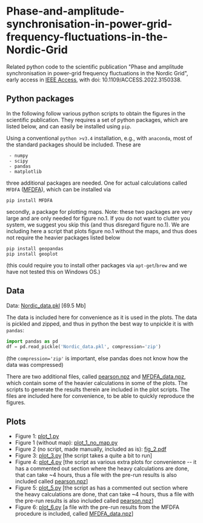 # Phase-and-amplitude-synchronisation-in-power-grid-frequency-fluctuations-in-the-Nordic-Grid
Related python code to the scientific publication "Phase and amplitude synchronisation in power-grid frequency fluctuations in the Nordic Grid", early access in [IEEE Access](https://doi.org/10.1109/ACCESS.2022.3150338), with doi: 10.1109/ACCESS.2022.3150338.

## Python packages
In the following follow various python scripts to obtain the figures in the scientific publication. They requires a set of python packages, which are listed below, and can easily be installed using `pip`.

Using a conventional `python >v3.4` installation, e.g., with `anaconda`, most of the standard packages should be included. These are

```code
 - numpy
 - scipy
 - pandas
 - matplotlib
```

three additional packages are needed. One for actual calculations called `MFDFA` ([MFDFA](https://github.com/LRydin/MFDFA)), which can be installed via


```code
pip install MFDFA
```

secondly, a package for plotting maps. Note: these two packages are very large and are only needed for figure no.1. If you do not want to clutter you system, we suggest you skip this (and thus disregard figure no.1). We are including here a script that plots figure no.1 without the maps, and thus does not require the heavier packages listed below

```code
pip install geopandas
pip install geoplot
```
(this could require you to install other packages via `apt-get`/`brew` and we have not tested this on Windows OS.)

## Data

Data: [Nordic_data.pkl](https://github.com/LRydin/Phase-and-amplitude-synchronisation-in-power-grid-frequency-fluctuations-in-the-Nordic-Grid/blob/main/Nordic_data.pkl) [69.5 Mb]

The data is included here for convenience as it is used in the plots. The data is pickled and zipped, and thus in python the best way to unpickle it is with `pandas`:

```python
import pandas as pd
df = pd.read_pickle('Nordic_data.pkl', compression='zip')
```
(the `compression='zip'` is important, else pandas does not know how the data was compressed)

There are two additional files, called [pearson.npz](https://github.com/LRydin/Phase-and-amplitude-synchronisation-in-power-grid-frequency-fluctuations-in-the-Nordic-Grid/blob/main/pearson.npz) and [MFDFA_data.npz](https://github.com/LRydin/Phase-and-amplitude-synchronisation-in-power-grid-frequency-fluctuations-in-the-Nordic-Grid/blob/main/MFDFA_data.npz), which contain some of the heavier calculations in some of the plots. The scripts to generate the results therein are included in the plot scripts. The files are included here for convenience, to be able to quickly reproduce the figures.

## Plots

 - Figure 1: [plot_1.py](https://github.com/LRydin/Phase-and-amplitude-synchronisation-in-power-grid-frequency-fluctuations-in-the-Nordic-Grid/blob/main/plot_1.py)
 - Figure 1 (without map): [plot_1_no_map.py](https://github.com/LRydin/Phase-and-amplitude-synchronisation-in-power-grid-frequency-fluctuations-in-the-Nordic-Grid/blob/main/plot_1_no_map.py)
 - Figure 2 (no script, made manually, included as is): [fig_2.pdf](https://github.com/LRydin/Phase-and-amplitude-synchronisation-in-power-grid-frequency-fluctuations-in-the-Nordic-Grid/blob/main/fig_2.pdf)
 - Figure 3: [plot_3.py](https://github.com/LRydin/Phase-and-amplitude-synchronisation-in-power-grid-frequency-fluctuations-in-the-Nordic-Grid/blob/main/plot_3.py) [the script takes a quite a bit to run]
 - Figure 4: [plot_4.py](https://github.com/LRydin/Phase-and-amplitude-synchronisation-in-power-grid-frequency-fluctuations-in-the-Nordic-Grid/blob/main/plot_4.py) [the script as various extra plots for convenience -- it has a commented out section where the heavy calculations are done, that can take ~4 hours, thus a file with the pre-run results is also included called [pearson.npz](https://github.com/LRydin/Phase-and-amplitude-synchronisation-in-power-grid-frequency-fluctuations-in-the-Nordic-Grid/blob/main/pearson.npz)]
 - Figure 5: [plot_5.py](https://github.com/LRydin/Phase-and-amplitude-synchronisation-in-power-grid-frequency-fluctuations-in-the-Nordic-Grid/blob/main/plot_5.py) [the script as has a commented out section where the heavy calculations are done, that can take ~4 hours, thus a file with the pre-run results is also included called [pearson.npz](https://github.com/LRydin/Phase-and-amplitude-synchronisation-in-power-grid-frequency-fluctuations-in-the-Nordic-Grid/blob/main/pearson.npz)]
 - Figure 6: [plot_6.py](https://github.com/LRydin/Phase-and-amplitude-synchronisation-in-power-grid-frequency-fluctuations-in-the-Nordic-Grid/blob/main/plot_6.py) [a file with the pre-run results from the MFDFA procedure is included, called [MFDFA_data.npz](https://github.com/LRydin/Phase-and-amplitude-synchronisation-in-power-grid-frequency-fluctuations-in-the-Nordic-Grid/blob/main/MFDFA_data.npz)]
